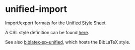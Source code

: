 # unified-import
Import/export formats for the [Unified Style Sheet](http://www.linguisticsociety.org/resource/unified-style-sheet)

A CSL style definition can be found [here](https://www.zotero.org/styles/unified-style-linguistics). 

See also [biblatex-sp-unified](https://github.com/semprag/biblatex-sp-unified), which hosts the BibLaTeX style.
